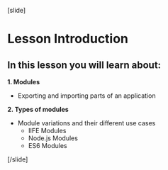 [slide]
# Lesson Introduction

## In this lesson you will learn about:

**1. Modules**
- Exporting and importing parts of an application

**2. Types of modules**
- Module variations and their different use cases
  - IIFE Modules
  - Node\.js Modules
  - ES6 Modules

[/slide]